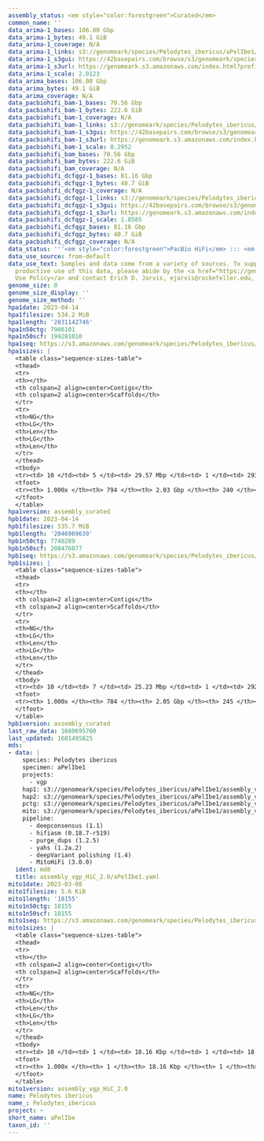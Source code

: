 ```yaml
---
assembly_status: <em style="color:forestgreen">Curated</em>
common_name: ''
data_arima-1_bases: 106.00 Gbp
data_arima-1_bytes: 49.1 GiB
data_arima-1_coverage: N/A
data_arima-1_links: s3://genomeark/species/Pelodytes_ibericus/aPelIbe1/genomic_data/arima/<br>
data_arima-1_s3gui: https://42basepairs.com/browse/s3/genomeark/species/Pelodytes_ibericus/aPelIbe1/genomic_data/arima/
data_arima-1_s3url: https://genomeark.s3.amazonaws.com/index.html?prefix=species/Pelodytes_ibericus/aPelIbe1/genomic_data/arima/
data_arima-1_scale: 2.0123
data_arima_bases: 106.00 Gbp
data_arima_bytes: 49.1 GiB
data_arima_coverage: N/A
data_pacbiohifi_bam-1_bases: 70.56 Gbp
data_pacbiohifi_bam-1_bytes: 222.6 GiB
data_pacbiohifi_bam-1_coverage: N/A
data_pacbiohifi_bam-1_links: s3://genomeark/species/Pelodytes_ibericus/aPelIbe1/genomic_data/pacbio_hifi/<br>
data_pacbiohifi_bam-1_s3gui: https://42basepairs.com/browse/s3/genomeark/species/Pelodytes_ibericus/aPelIbe1/genomic_data/pacbio_hifi/
data_pacbiohifi_bam-1_s3url: https://genomeark.s3.amazonaws.com/index.html?prefix=species/Pelodytes_ibericus/aPelIbe1/genomic_data/pacbio_hifi/
data_pacbiohifi_bam-1_scale: 0.2952
data_pacbiohifi_bam_bases: 70.56 Gbp
data_pacbiohifi_bam_bytes: 222.6 GiB
data_pacbiohifi_bam_coverage: N/A
data_pacbiohifi_dcfqgz-1_bases: 81.16 Gbp
data_pacbiohifi_dcfqgz-1_bytes: 40.7 GiB
data_pacbiohifi_dcfqgz-1_coverage: N/A
data_pacbiohifi_dcfqgz-1_links: s3://genomeark/species/Pelodytes_ibericus/aPelIbe1/genomic_data/pacbio_hifi/<br>
data_pacbiohifi_dcfqgz-1_s3gui: https://42basepairs.com/browse/s3/genomeark/species/Pelodytes_ibericus/aPelIbe1/genomic_data/pacbio_hifi/
data_pacbiohifi_dcfqgz-1_s3url: https://genomeark.s3.amazonaws.com/index.html?prefix=species/Pelodytes_ibericus/aPelIbe1/genomic_data/pacbio_hifi/
data_pacbiohifi_dcfqgz-1_scale: 1.8585
data_pacbiohifi_dcfqgz_bases: 81.16 Gbp
data_pacbiohifi_dcfqgz_bytes: 40.7 GiB
data_pacbiohifi_dcfqgz_coverage: N/A
data_status: '''<em style="color:forestgreen">PacBio HiFi</em> ::: <em style="color:forestgreen">Arima</em>'''
data_use_source: from-default
data_use_text: Samples and data come from a variety of sources. To support fair and
  productive use of this data, please abide by the <a href="https://genome10k.soe.ucsc.edu/data-use-policies/">Data
  Use Policy</a> and contact Erich D. Jarvis, ejarvis@rockefeller.edu, with any questions.
genome_size: 0
genome_size_display: ''
genome_size_method: ''
hpa1date: 2023-04-14
hpa1filesize: 534.2 MiB
hpa1length: '2031142746'
hpa1n50ctg: 7906101
hpa1n50scf: 199281010
hpa1seq: https://s3.amazonaws.com/genomeark/species/Pelodytes_ibericus/aPelIbe1/assembly_curated/aPelIbe1.hap1.decon.20230414.fasta.gz
hpa1sizes: |
  <table class="sequence-sizes-table">
  <thead>
  <tr>
  <th></th>
  <th colspan=2 align=center>Contigs</th>
  <th colspan=2 align=center>Scaffolds</th>
  </tr>
  <tr>
  <th>NG</th>
  <th>LG</th>
  <th>Len</th>
  <th>LG</th>
  <th>Len</th>
  </tr>
  </thead>
  <tbody>
  <tr><td> 10 </td><td> 5 </td><td> 29.57 Mbp </td><td> 1 </td><td> 293.03 Mbp </td></tr><tr><td> 20 </td><td> 13 </td><td> 20.16 Mbp </td><td> 2 </td><td> 229.98 Mbp </td></tr><tr><td> 30 </td><td> 24 </td><td> 15.31 Mbp </td><td> 3 </td><td> 222.95 Mbp </td></tr><tr><td> 40 </td><td> 40 </td><td> 11.22 Mbp </td><td> 4 </td><td> 208.84 Mbp </td></tr><tr style="background-color:#cccccc;"><td> 50 </td><td> 62 </td><td style="background-color:#88ff88;"> 7.91 Mbp </td><td> 5 </td><td style="background-color:#88ff88;"> 199.28 Mbp </td></tr><tr><td> 60 </td><td> 92 </td><td> 5.65 Mbp </td><td> 6 </td><td> 187.61 Mbp </td></tr><tr><td> 70 </td><td> 137 </td><td> 3.80 Mbp </td><td> 7 </td><td> 168.42 Mbp </td></tr><tr><td> 80 </td><td> 205 </td><td> 2.47 Mbp </td><td> 9 </td><td> 79.13 Mbp </td></tr><tr><td> 90 </td><td> 315 </td><td> 1.24 Mbp </td><td> 12 </td><td> 46.26 Mbp </td></tr><tr><td> 100 </td><td> 794 </td><td> 7.00 Kbp </td><td> 240 </td><td> 7.00 Kbp </td></tr></tbody>
  <tfoot>
  <tr><th> 1.000x </th><th> 794 </th><th> 2.03 Gbp </th><th> 240 </th><th> 2.03 Gbp </th></tr>
  </tfoot>
  </table>
hpa1version: assembly_curated
hpb1date: 2023-04-14
hpb1filesize: 535.7 MiB
hpb1length: '2046969639'
hpb1n50ctg: 7740289
hpb1n50scf: 208476877
hpb1seq: https://s3.amazonaws.com/genomeark/species/Pelodytes_ibericus/aPelIbe1/assembly_curated/aPelIbe1.hap2.decon.20230414.fasta.gz
hpb1sizes: |
  <table class="sequence-sizes-table">
  <thead>
  <tr>
  <th></th>
  <th colspan=2 align=center>Contigs</th>
  <th colspan=2 align=center>Scaffolds</th>
  </tr>
  <tr>
  <th>NG</th>
  <th>LG</th>
  <th>Len</th>
  <th>LG</th>
  <th>Len</th>
  </tr>
  </thead>
  <tbody>
  <tr><td> 10 </td><td> 7 </td><td> 25.23 Mbp </td><td> 1 </td><td> 292.93 Mbp </td></tr><tr><td> 20 </td><td> 16 </td><td> 20.10 Mbp </td><td> 2 </td><td> 228.76 Mbp </td></tr><tr><td> 30 </td><td> 29 </td><td> 13.26 Mbp </td><td> 3 </td><td> 223.65 Mbp </td></tr><tr><td> 40 </td><td> 47 </td><td> 10.31 Mbp </td><td> 4 </td><td> 210.34 Mbp </td></tr><tr style="background-color:#cccccc;"><td> 50 </td><td> 70 </td><td style="background-color:#88ff88;"> 7.74 Mbp </td><td> 5 </td><td style="background-color:#88ff88;"> 208.48 Mbp </td></tr><tr><td> 60 </td><td> 101 </td><td> 5.73 Mbp </td><td> 6 </td><td> 186.92 Mbp </td></tr><tr><td> 70 </td><td> 145 </td><td> 3.87 Mbp </td><td> 7 </td><td> 176.90 Mbp </td></tr><tr><td> 80 </td><td> 209 </td><td> 2.52 Mbp </td><td> 9 </td><td> 83.01 Mbp </td></tr><tr><td> 90 </td><td> 316 </td><td> 1.37 Mbp </td><td> 12 </td><td> 46.73 Mbp </td></tr><tr><td> 100 </td><td> 784 </td><td> 2.00 Kbp </td><td> 245 </td><td> 2.00 Kbp </td></tr></tbody>
  <tfoot>
  <tr><th> 1.000x </th><th> 784 </th><th> 2.05 Gbp </th><th> 245 </th><th> 2.05 Gbp </th></tr>
  </tfoot>
  </table>
hpb1version: assembly_curated
last_raw_data: 1680695760
last_updated: 1681495825
mds:
- data: |
    species: Pelodytes ibericus
    specimen: aPelIbe1
    projects:
      - vgp
    hap1: s3://genomeark/species/Pelodytes_ibericus/aPelIbe1/assembly_vgp_HiC_2.0/aPelIbe1.HiC.hap1.20230308.fasta.gz
    hap2: s3://genomeark/species/Pelodytes_ibericus/aPelIbe1/assembly_vgp_HiC_2.0/aPelIbe1.HiC.hap2.20230308.fasta.gz
    pctg: s3://genomeark/species/Pelodytes_ibericus/aPelIbe1/assembly_vgp_HiC_2.0/aPelIbe1.HiC.pctg.20230308.fasta.gz
    mito: s3://genomeark/species/Pelodytes_ibericus/aPelIbe1/assembly_vgp_HiC_2.0/aPelIbe1.mito.20230308.fasta.gz
    pipeline:
      - deepconsensus (1.1)
      - hifiasm (0.18.7-r519)
      - purge_dups (1.2.5)
      - yahs (1.2a.2)
      - deepVariant polishing (1.4)
      - MitoHiFi (3.0.0)
  ident: md8
  title: assembly_vgp_HiC_2.0/aPelIbe1.yaml
mito1date: 2023-03-08
mito1filesize: 5.6 KiB
mito1length: '18155'
mito1n50ctg: 18155
mito1n50scf: 18155
mito1seq: https://s3.amazonaws.com/genomeark/species/Pelodytes_ibericus/aPelIbe1/assembly_vgp_HiC_2.0/aPelIbe1.mito.20230308.fasta.gz
mito1sizes: |
  <table class="sequence-sizes-table">
  <thead>
  <tr>
  <th></th>
  <th colspan=2 align=center>Contigs</th>
  <th colspan=2 align=center>Scaffolds</th>
  </tr>
  <tr>
  <th>NG</th>
  <th>LG</th>
  <th>Len</th>
  <th>LG</th>
  <th>Len</th>
  </tr>
  </thead>
  <tbody>
  <tr><td> 10 </td><td> 1 </td><td> 18.16 Kbp </td><td> 1 </td><td> 18.16 Kbp </td></tr><tr><td> 20 </td><td> 1 </td><td> 18.16 Kbp </td><td> 1 </td><td> 18.16 Kbp </td></tr><tr><td> 30 </td><td> 1 </td><td> 18.16 Kbp </td><td> 1 </td><td> 18.16 Kbp </td></tr><tr><td> 40 </td><td> 1 </td><td> 18.16 Kbp </td><td> 1 </td><td> 18.16 Kbp </td></tr><tr style="background-color:#cccccc;"><td> 50 </td><td> 1 </td><td style="background-color:#ff8888;"> 18.16 Kbp </td><td> 1 </td><td style="background-color:#ff8888;"> 18.16 Kbp </td></tr><tr><td> 60 </td><td> 1 </td><td> 18.16 Kbp </td><td> 1 </td><td> 18.16 Kbp </td></tr><tr><td> 70 </td><td> 1 </td><td> 18.16 Kbp </td><td> 1 </td><td> 18.16 Kbp </td></tr><tr><td> 80 </td><td> 1 </td><td> 18.16 Kbp </td><td> 1 </td><td> 18.16 Kbp </td></tr><tr><td> 90 </td><td> 1 </td><td> 18.16 Kbp </td><td> 1 </td><td> 18.16 Kbp </td></tr><tr><td> 100 </td><td> 1 </td><td> 18.16 Kbp </td><td> 1 </td><td> 18.16 Kbp </td></tr></tbody>
  <tfoot>
  <tr><th> 1.000x </th><th> 1 </th><th> 18.16 Kbp </th><th> 1 </th><th> 18.16 Kbp </th></tr>
  </tfoot>
  </table>
mito1version: assembly_vgp_HiC_2.0
name: Pelodytes ibericus
name_: Pelodytes_ibericus
project: ~
short_name: aPelIbe
taxon_id: ''
---
```

